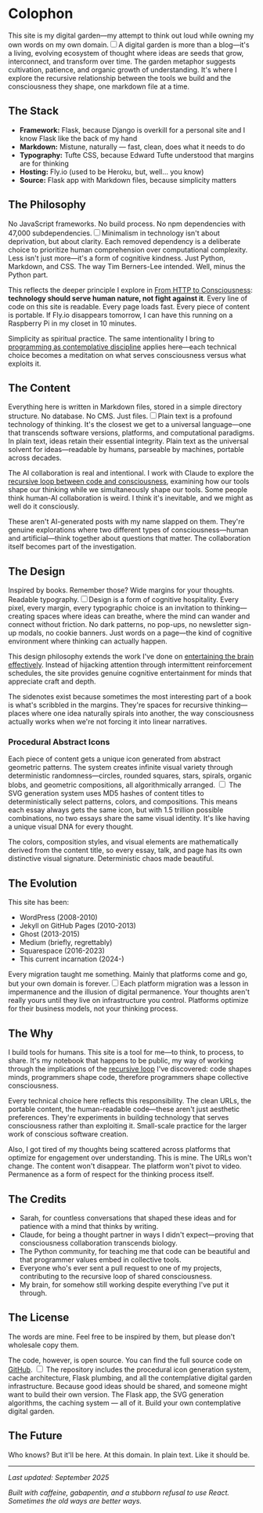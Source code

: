 # Colophon

This site is my digital garden—my attempt to think out loud while owning my own words on my own domain.<label for="sn-digital-garden" class="margin-toggle sidenote-number"></label><input type="checkbox" id="sn-digital-garden" class="margin-toggle"/><span class="sidenote">A digital garden is more than a blog—it's a living, evolving ecosystem of thought where ideas are seeds that grow, interconnect, and transform over time. The garden metaphor suggests cultivation, patience, and organic growth of understanding.</span> It's where I explore the recursive relationship between the tools we build and the consciousness they shape, one markdown file at a time. 

## The Stack

- **Framework:** Flask, because Django is overkill for a personal site and I know Flask like the back of my hand
- **Markdown:** Mistune, naturally — fast, clean, does what it needs to do
- **Typography:** Tufte CSS, because Edward Tufte understood that margins are for thinking
- **Hosting:** Fly.io (used to be Heroku, but, well... you know)
- **Source:** Flask app with Markdown files, because simplicity matters

## The Philosophy

No JavaScript frameworks. No build process. No npm dependencies with 47,000 subdependencies.<label for="sn-minimal-tech" class="margin-toggle sidenote-number"></label><input type="checkbox" id="sn-minimal-tech" class="margin-toggle"/><span class="sidenote">Minimalism in technology isn't about deprivation, but about clarity. Each removed dependency is a deliberate choice to prioritize human comprehension over computational complexity. Less isn't just more—it's a form of cognitive kindness.</span> Just Python, Markdown, and CSS. The way Tim Berners-Lee intended. Well, minus the Python part.

This reflects the deeper principle I explore in [From HTTP to Consciousness](/essays/2025-08-27-from_http_to_consciousness): **technology should serve human nature, not fight against it**. Every line of code on this site is readable. Every page loads fast. Every piece of content is portable. If Fly.io disappears tomorrow, I can have this running on a Raspberry Pi in my closet in 10 minutes.

Simplicity as spiritual practice. The same intentionality I bring to [programming as contemplative discipline](/essays/2025-08-26-programming_as_spiritual_practice) applies here—each technical choice becomes a meditation on what serves consciousness versus what exploits it.

## The Content

Everything here is written in Markdown files, stored in a simple directory structure. No database. No CMS. Just files.<label for="sn-plain-text" class="margin-toggle sidenote-number"></label><input type="checkbox" id="sn-plain-text" class="margin-toggle"/><span class="sidenote">Plain text is a profound technology of thinking. It's the closest we get to a universal language—one that transcends software versions, platforms, and computational paradigms. In plain text, ideas retain their essential integrity.</span> Plain text as the universal solvent for ideas—readable by humans, parseable by machines, portable across decades.

The AI collaboration is real and intentional. I work with Claude to explore the [recursive loop between code and consciousness](/essays/2025-09-05-the_recursive_loop_how_code_shapes_minds), examining how our tools shape our thinking while we simultaneously shape our tools. Some people think human-AI collaboration is weird. I think it's inevitable, and we might as well do it consciously.

These aren't AI-generated posts with my name slapped on them. They're genuine explorations where two different types of consciousness—human and artificial—think together about questions that matter. The collaboration itself becomes part of the investigation.

## The Design

Inspired by books. Remember those? Wide margins for your thoughts. Readable typography.<label for="sn-cognitive-design" class="margin-toggle sidenote-number"></label><input type="checkbox" id="sn-cognitive-design" class="margin-toggle"/><span class="sidenote">Design is a form of cognitive hospitality. Every pixel, every margin, every typographic choice is an invitation to thinking—creating spaces where ideas can breathe, where the mind can wander and connect without friction.</span> No dark patterns, no pop-ups, no newsletter sign-up modals, no cookie banners. Just words on a page—the kind of cognitive environment where thinking can actually happen.

This design philosophy extends the work I've done on [entertaining the brain effectively](/essays/2025-09-20-entertaining_the_brain_effectively). Instead of hijacking attention through intermittent reinforcement schedules, the site provides genuine cognitive entertainment for minds that appreciate craft and depth.

The sidenotes exist because sometimes the most interesting part of a book is what's scribbled in the margins. They're spaces for recursive thinking—places where one idea naturally spirals into another, the way consciousness actually works when we're not forcing it into linear narratives.

### Procedural Abstract Icons

Each piece of content gets a unique icon generated from abstract geometric patterns. The system creates infinite visual variety through deterministic randomness—circles, rounded squares, stars, spirals, organic blobs, and geometric compositions, all algorithmically arranged.<label for="sn-svg-generation" class="margin-toggle sidenote-number"></label>
<input type="checkbox" id="sn-svg-generation" class="margin-toggle"/>
<span class="sidenote">The SVG generation system uses MD5 hashes of content titles to deterministically select patterns, colors, and compositions. This means each essay always gets the same icon, but with 1.5 trillion possible combinations, no two essays share the same visual identity. It's like having a unique visual DNA for every thought.</span>

The colors, composition styles, and visual elements are mathematically derived from the content title, so every essay, talk, and page has its own distinctive visual signature. Deterministic chaos made beautiful.

## The Evolution

This site has been:
- WordPress (2008-2010)
- Jekyll on GitHub Pages (2010-2013)  
- Ghost (2013-2015)
- Medium (briefly, regrettably)
- Squarespace (2016-2023)
- This current incarnation (2024-)

Every migration taught me something. Mainly that platforms come and go, but your own domain is forever.<label for="sn-platform-impermanence" class="margin-toggle sidenote-number"></label><input type="checkbox" id="sn-platform-impermanence" class="margin-toggle"/><span class="sidenote">Each platform migration was a lesson in impermanence and the illusion of digital permanence. Your thoughts aren't really yours until they live on infrastructure you control. Platforms optimize for their business models, not your thinking process.</span>

## The Why

I build tools for humans. This site is a tool for me—to think, to process, to share. It's my notebook that happens to be public, my way of working through the implications of the [recursive loop](/essays/2025-09-05-the_recursive_loop_how_code_shapes_minds) I've discovered: code shapes minds, programmers shape code, therefore programmers shape collective consciousness.

Every technical choice here reflects this responsibility. The clean URLs, the portable content, the human-readable code—these aren't just aesthetic preferences. They're experiments in building technology that serves consciousness rather than exploiting it. Small-scale practice for the larger work of conscious software creation.

Also, I got tired of my thoughts being scattered across platforms that optimize for engagement over understanding. This is mine. The URLs won't change. The content won't disappear. The platform won't pivot to video. Permanence as a form of respect for the thinking process itself.

## The Credits

- Sarah, for countless conversations that shaped these ideas and for patience with a mind that thinks by writing.
- Claude, for being a thought partner in ways I didn't expect—proving that consciousness collaboration transcends biology.
- The Python community, for teaching me that code can be beautiful and that programmer values embed in collective tools.
- Everyone who's ever sent a pull request to one of my projects, contributing to the recursive loop of shared consciousness.
- My brain, for somehow still working despite everything I've put it through.

## The License

The words are mine. Feel free to be inspired by them, but please don't wholesale copy them.

The code, however, is open source. You can find the full source code on [GitHub](https://github.com/kennethreitz/kennethreitz.org).<label for="sn-open-source" class="margin-toggle sidenote-number"></label>
<input type="checkbox" id="sn-open-source" class="margin-toggle"/>
<span class="sidenote">The repository includes the procedural icon generation system, cache architecture, Flask plumbing, and all the contemplative digital garden infrastructure. Because good ideas should be shared, and someone might want to build their own version.</span> The Flask app, the SVG generation algorithms, the caching system — all of it. Build your own contemplative digital garden.

## The Future

Who knows? But it'll be here. At this domain. In plain text. Like it should be.

---

*Last updated: September 2025*

*Built with caffeine, gabapentin, and a stubborn refusal to use React. Sometimes the old ways are better ways.*